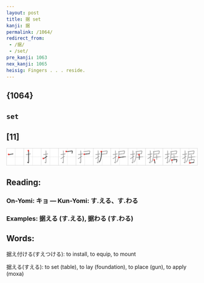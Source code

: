 ```yaml
---
layout: post
title: 据 set
kanji: 据
permalink: /1064/
redirect_from:
 - /据/
 - /set/
pre_kanji: 1063
nex_kanji: 1065
heisig: Fingers . . . reside.
---
```


## {1064}

## `set`

## [11]

<div class="stroke"><img src="../images/E68DAE.png" /></div>

## Reading:

### On-Yomi: キョ &mdash; Kun-Yomi: す.える、す.わる

### Examples: 据える (す.える), 据わる (す.わる)

## Words:

据え付ける(すえつける): to install, to equip, to mount

据える(すえる): to set (table), to lay (foundation), to place (gun), to apply (moxa)
